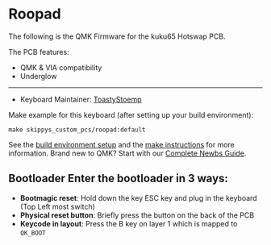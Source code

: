 # Roopad

The following is the QMK Firmware for the kuku65 Hotswap PCB.

The PCB features:
* QMK & VIA compatibility
* Underglow

---

* Keyboard Maintainer: [ToastyStoemp](https://github.com/ToastyStoemp)

Make example for this keyboard (after setting up your build environment):

    make skippys_custom_pcs/roopad:default

See the [build environment setup](https://docs.qmk.fm/#/getting_started_build_tools) and the [make instructions](https://docs.qmk.fm/#/getting_started_make_guide) for more information. Brand new to QMK? Start with our [Complete Newbs Guide](https://docs.qmk.fm/#/newbs).

## Bootloader Enter the bootloader in 3 ways: 
* **Bootmagic reset**: Hold down the key ESC key and plug in the keyboard (Top Left most switch)
* **Physical reset button**: Briefly press the button on the back of the PCB
* **Keycode in layout**: Press the B key on layer 1 which is mapped to `QK_BOOT`
